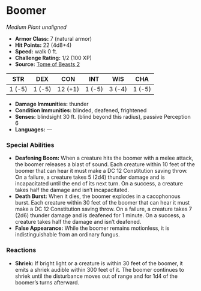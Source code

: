 # Boomer

*Medium* *Plant* *unaligned*

- **Armor Class:** 7 (natural armor)
- **Hit Points:** 22 (4d8+4)
- **Speed:** walk 0 ft.
- **Challenge Rating:** 1/2 (100 XP)
- **Source:** [Tome of Beasts 2](https://koboldpress.com/kpstore/product/tome-of-beasts-2-for-5th-edition/)

| STR | DEX | CON | INT | WIS | CHA |
| --- | --- | --- | --- | --- | --- |
| 1 (-5) | 1 (-5) | 12 (+1) | 1 (-5) | 3 (-4) | 1 (-5) |

- **Damage Immunities:** thunder
- **Condition Immunities:** blinded, deafened, frightened
- **Senses:** blindsight 30 ft. (blind beyond this radius), passive Perception 6
- **Languages:** —
### Special Abilities
- **Deafening Boom:** When a creature hits the boomer with a melee attack, the boomer releases a blast of sound. Each creature within 10 feet of the boomer that can hear it must make a DC 12 Constitution saving throw. On a failure, a creature takes 5 (2d4) thunder damage and is incapacitated until the end of its next turn. On a success, a creature takes half the damage and isn’t incapacitated.
- **Death Burst:** When it dies, the boomer explodes in a cacophonous burst. Each creature within 30 feet of the boomer that can hear it must make a DC 12 Constitution saving throw. On a failure, a creature takes 7 (2d6) thunder damage and is deafened for 1 minute. On a success, a creature takes half the damage and isn’t deafened.
- **False Appearance:** While the boomer remains motionless, it is indistinguishable from an ordinary fungus.
### Reactions
- **Shriek:** If bright light or a creature is within 30 feet of the boomer, it emits a shriek audible within 300 feet of it. The boomer continues to shriek until the disturbance moves out of range and for 1d4 of the boomer’s turns afterward.

